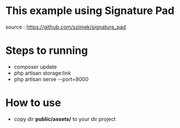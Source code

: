 # This example using Signature Pad 

source : https://github.com/szimek/signature_pad


# Steps to running

* composer update
* php artisan storage:link
* php artisan serve --port=8000

# How to use

* copy dir **public/assets/** to your dir project
